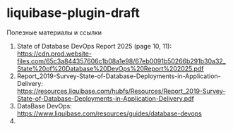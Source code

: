 # liquibase-plugin-draft  
Полезные материалы и ссылки
1. State of Database DevOps Report 2025 (page 10, 11): https://cdn.prod.website-files.com/65c3a844357606c1b08a1e98/67eb0091b50266b291b30a32_State%20of%20Database%20DevOps%20Report%202025.pdf
2. Report_2019-Survey-State-of-Database-Deployments-in-Application-Delivery: https://resources.liquibase.com/hubfs/Resources/Report_2019-Survey-State-of-Database-Deployments-in-Application-Delivery.pdf
3. DataBase DevOps: https://www.liquibase.com/resources/guides/database-devops
4. 
